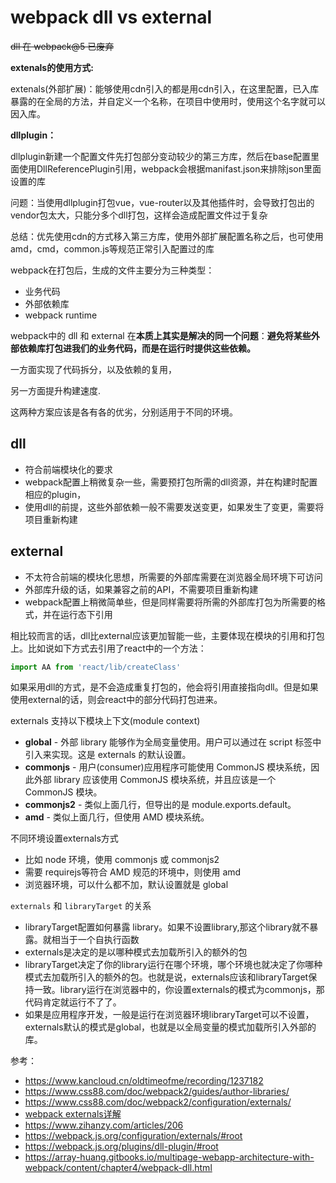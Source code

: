 # webpack dll vs external

~~dll 在 webpack@5 已废弃~~

**extenals的使用方式:**

extenals(外部扩展)：能够使用cdn引入的都是用cdn引入，在这里配置，已入库暴露的在全局的方法，并自定义一个名称，在项目中使用时，使用这个名字就可以因入库。

**dllplugin：**

dllplugin新建一个配置文件先打包部分变动较少的第三方库，然后在base配置里面使用DllReferencePlugin引用，webpack会根据manifast.json来排除json里面设置的库

问题：当使用dllplugin打包vue，vue-router以及其他插件时，会导致打包出的vendor包太大，只能分多个dll打包，这样会造成配置文件过于复杂

总结：优先使用cdn的方式移入第三方库，使用外部扩展配置名称之后，也可使用amd，cmd，common.js等规范正常引入配置过的库

webpack在打包后，生成的文件主要分为三种类型：

- 业务代码
- 外部依赖库
- webpack runtime

webpack中的 dll 和 external 在**本质上其实是解决的同一个问题**：**避免将某些外部依赖库打包进我们的业务代码，而是在运行时提供这些依赖。**

一方面实现了代码拆分，以及依赖的复用，

另一方面提升构建速度.

这两种方案应该是各有各的优劣，分别适用于不同的环境。

## dll

- 符合前端模块化的要求
- webpack配置上稍微复杂一些，需要预打包所需的dll资源，并在构建时配置相应的plugin，
- 使用dll的前提，这些外部依赖一般不需要发送变更，如果发生了变更，需要将项目重新构建

## external

- 不太符合前端的模块化思想，所需要的外部库需要在浏览器全局环境下可访问
- 外部库升级的话，如果兼容之前的API，不需要项目重新构建
- webpack配置上稍微简单些，但是同样需要将所需的外部库打包为所需要的格式，并在运行态下引用

相比较而言的话，dll比external应该更加智能一些，主要体现在模块的引用和打包上。比如说如下方式去引用了react中的一个方法：

```js
import AA from 'react/lib/createClass'
```

如果采用dll的方式，是不会造成重复打包的，他会将引用直接指向dll。但是如果使用external的话，则会react中的部分代码打包进来。

externals 支持以下模块上下文(module context)

- **global** - 外部 library 能够作为全局变量使用。用户可以通过在 script 标签中引入来实现。这是 externals 的默认设置。
- **commonjs** - 用户(consumer)应用程序可能使用 CommonJS 模块系统，因此外部 library 应该使用 CommonJS 模块系统，并且应该是一个 CommonJS 模块。
- **commonjs2** - 类似上面几行，但导出的是 module.exports.default。
- **amd** - 类似上面几行，但使用 AMD 模块系统。

不同环境设置externals方式

- 比如 node 环境，使用 commonjs 或 commonjs2
- 需要 requirejs等符合 AMD 规范的环境中，则使用 amd
- 浏览器环境，可以什么都不加，默认设置就是 global

`externals` 和 `libraryTarget` 的关系

- libraryTarget配置如何暴露 library。如果不设置library,那这个library就不暴露。就相当于一个自执行函数
- externals是决定的是以哪种模式去加载所引入的额外的包
- libraryTarget决定了你的library运行在哪个环境，哪个环境也就决定了你哪种模式去加载所引入的额外的包。也就是说，externals应该和libraryTarget保持一致。library运行在浏览器中的，你设置externals的模式为commonjs，那代码肯定就运行不了了。
- 如果是应用程序开发，一般是运行在浏览器环境libraryTarget可以不设置，externals默认的模式是global，也就是以全局变量的模式加载所引入外部的库。

参考：

- https://www.kancloud.cn/oldtimeofme/recording/1237182
- https://www.css88.com/doc/webpack2/guides/author-libraries/
- https://www.css88.com/doc/webpack2/configuration/externals/
- [webpack externals详解](https://www.tangshuang.net/3343.html)
- https://www.zihanzy.com/articles/206
- https://webpack.js.org/configuration/externals/#root
- https://webpack.js.org/plugins/dll-plugin/#root
- https://array-huang.gitbooks.io/multipage-webapp-architecture-with-webpack/content/chapter4/webpack-dll.html
